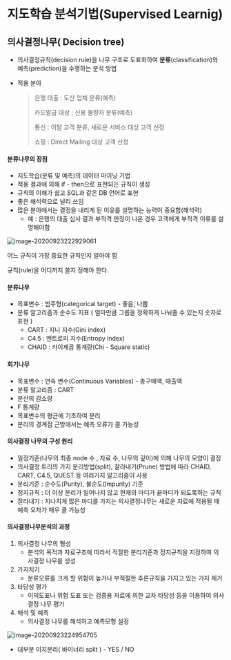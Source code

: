 # 지도학습 분석기법(Supervised Learnig)

## 의사결정나무( Decision tree)

- 의사결정규칙(decision rule)을 나무 구조로 도표화하여 **분류**(classification)와 예측(prediction)을 수행하는 분석 방법

- 적용 분야

  > 은행 대출 : 도산 업체 분류(예측)
  >
  > 카드발급 대상 : 신용 불량자 분류(예측)
  >
  > 통신 : 이탈 고객 분류, 새로운 서비스 대상 고객 선정
  >
  > 쇼핑 : Direct Mailing 대상 고객 선정



#### 분류나무의 장점

- 지도학습(분류 및 예측)의 데이터 마이닝 기법
- 적용 결과에 의해 if - then으로 표현되는 규칙이 생성
- 규칙의 이해가 쉽고 SQL과 같은 DB 언어로 표현
- 좋은 해석력으로 널리 쓰임
- 많은 분야에서는 결정을 내리게 된 이유를 설명하는 능력이 중요함(해석력)
  - 예 : 은행의 대출 심사 결과 부적격 판정이 나온 경우 고객에게 부적격 이류를 설명해야함



![image-20200923222929061](C:\Users\nyc15\AppData\Roaming\Typora\typora-user-images\image-20200923222929061.png)



어느 규칙이 가장 중요한 규칙인지 알아야 함

규칙(rule)을 어디까지 쓸지 정해야 한다. 



#### 분류나무

- 목표변수 : 범주형(categorical target) - 좋음, 나쁨
- 분류 알고리즘과 순수도 지표 ( 얼마만큼 그룹을 정확하게 나눠줄 수 있는지 숫자로 표현 )
  - CART : 지니 지수(Gini index)
  - C4.5 : 엔트로피 지수(Entropy index)
  - CHAID : 카이제곱 통계량(Chi - Square static)



#### 회기나무

- 목표변수 : 연속 변수(Continuous Variables) - 총구매액, 매출액
- 분류 알고리즘 : CART
- 분산의 감소량
- F 통계량
- 목표변수의 평균에 기초하여 분리
- 분리의 경계점 근방에서는 예측 오류가 클 가능성



#### 의사결정 나무의 구성 원리

- 일정기준(나무의 최종 node 수 , 자료 수, 나무의 깊이)에 의해 나무의 모양이 결정
- 의사결정 트리의 가지 분리방법(split), 잘라내기(Prune) 방법에 따라 CHAID, CART, C4.5, QUEST 등 여러가지 알고리즘이 사용
- 분리기준 : 순수도(Purity), 불순도(Impurity) 기준
- 정지규칙 : 더 이상 분리가 일어나지 않고 현재의 마디가 끝마디가 되도록하는 규칙
- 잘라내기 : 지나치게 많은 마디를 가지는 의사결정나무는 새로운 자료에 적용될 때 예측 오차가 매우 클 가능성



#### 의사결정나무분석의 과정



1. 의사결정 나무의 형성
   - 분석의 목적과 자료구조에 따라서 적절한 분리기준과 정지규칙을 지정하여 의사결정 나무를 생성
2. 가지치기
   - 분류오류를 크게 할 위험이 높거나 부적절한 추론규칙을 가지고 있는 가지 제거
3. 타당성 평가
   - 이익도표나 위험 도표 또는 검증용 자료에 의한 교차 타당성 등을 이용하여 의사 결정 나무 평가
4. 해석 및 예측
   - 의사결정 나무를 해석하고 예측모형 설정

![image-20200923224954705](C:\Users\nyc15\AppData\Roaming\Typora\typora-user-images\image-20200923224954705.png)

- 대부분 이지분리( 바이너리 split ) - YES / NO
